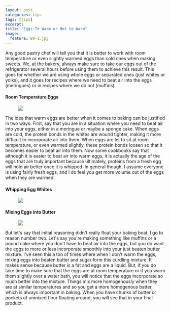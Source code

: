 ```yaml
---
layout: post
categories: tips
tags: [tips]
excerpt: 
title: "Eggs-To Warm or Not to Warm"
image:
  feature: 89-1.jpg
---
```


Any good pastry chef will tell you that it is better to work with room temperature or even slightly warmed eggs than cold ones when making sweets.  We, at the bakery, always make sure to take our eggs out of the refrigerator several hours before using them to achieve this result.  This goes for whether we are using whole eggs or separated ones (just whites or yolks), and it goes for recipes where we need to beat air into the eggs (meringues) or in recipes where we do not (muffins).  

#### Room Temperature Eggs
<figure> <img src='/images/89-2.jpg'> </figure>

The idea that warm eggs are better when it comes to baking can be justified in two ways.  First, say that you are in a situation where you need to beat air into your eggs, either in a meringue or maybe a sponge cake.  When eggs are cold, the protein bonds in the whites are wound tighter, making it more difficult to incorporate air into them.  When eggs are let to sit at room temperature, or even warmed slightly, these protein bonds loosen so that it becomes easier to beat air into them.  Now some cookbooks say that although it is easier to beat air into warm eggs, it is actually the age of the eggs that are truly important because ultimately, proteins from a fresh egg will hold air better once it is whipped.  In general though, I assume everyone is using fairly fresh eggs, and I do feel you get more volume out of the eggs when they are warmed.  

#### Whipping Egg Whites
<figure> <img src='/images/89-3.jpg'> </figure>

#### Mixing Eggs into Butter
<figure> <img src='/images/89-4.jpg'> </figure>

But let's say that initial reasoning didn't really float your baking boat, I go to reason number two.  Let's say you're making something like muffins or a pound cake where you don't have to beat air into the eggs, but you do want the eggs to more or less incorporate smoothly into your just beaten butter mixture.  I've seen this a ton of times where when I don't warm the eggs, mixing eggs into beaten butter and sugar form this curdling mixture.  It makes sense because butter is a fat and eggs are a liquid.  But, if you do take time to make sure that the eggs are at room temperature or if you warm them slightly over a water bath, you will notice that the eggs incorporate so much better into the mixture.  Things mix more homogenously when they are at similar temperatures and so you get a more homogenous batter, which is always important in baking.  When you have chunks of butter or pockets of unmixed flour floating around, you will see that in your final product.
